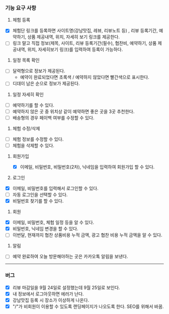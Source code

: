 ### 기능 요구 사항

1. 체험 등록

- [x] 체험단 링크를 등록하면 사이트명(강남맛집, 레뷰, 리뷰노트 등) , 리뷰 등록기간, 예약하기, 상품 제공내역, 위치, 자세히 보기 링크를 제공한다.
- [ ] 링크 말고 직접 정보(제목, 사이트, 리뷰 등록기간(필수), 협찬비, 예약하기, 상품 제공내역, 위치, 자세히보기 링크)를 입력하여 등록이 가능하다.

1. 일정 목록 확인

- [ ] 달력형으로 정보가 제공된다.
  - 예약이 완료되었다면 초록색 / 예약하지 않았다면 빨간색으로 표시한다.
- [ ] 디데이 남은 순으로 정보가 제공된다.

1. 일정 자세히 확인

- [ ] 예약하기를 할 수 있다.
- [ ] 예약하지 않은 곳 중 위치상 같이 예약하면 좋은 곳을 3곳 추천한다.
- [ ] 배송형의 경우 페이백 여부를 수정할 수 있다.

1. 체험 수정/삭제

- [ ] 체험 정보를 수정할 수 있다.
- [ ] 체험을 삭제할 수 있다.

1. 회원가입

   - [x] 이메일, 비밀번호, 비밀번호(2차), 닉네임을 입력하여 회원가입 할 수 있다.

1. 로그인

- [x] 이메일, 비밀번호를 입력해서 로그인할 수 있다.
- [ ] 자동 로그인을 선택할 수 있다.
- [x] 비밀번호 찾기를 할 수 있다.

1. 회원

- [x] 이메일, 비밀번호, 체험 일정 등을 알 수 있다.
- [x] 비밀번호, 닉네임 변경을 할 수 있다.
- [ ] 이번달, 현재까지 협찬 상품비용 누적 금액, 광고 협찬 비용 누적 금액을 알 수 있다.

1. 알림

- [ ] 예약 완료하여 오늘 방문해야하는 곳은 카카오톡 알림을 보낸다.

---

### 버그

- [x] 리뷰 마감일을 9월 24일로 설정했는데 9월 25일로 보인다.
- [x] 내 정보에서 로그아웃하면 에러가 난다.
- [x] 강남맛집 등록 시 장소가 이상하게 나온다.
- [x] "/"가 비회원이 이용할 수 있도록 랜딩페이지가 나오도록 한다. SEO를 위해서 바꿈.

